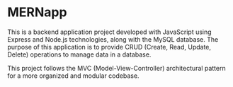 # MERNapp
This is a backend application project developed with JavaScript using Express and Node.js technologies, along with the MySQL database. The purpose of this application is to provide CRUD (Create, Read, Update, Delete) operations to manage data in a database.

This project follows the MVC (Model-View-Controller) architectural pattern for a more organized and modular codebase.

